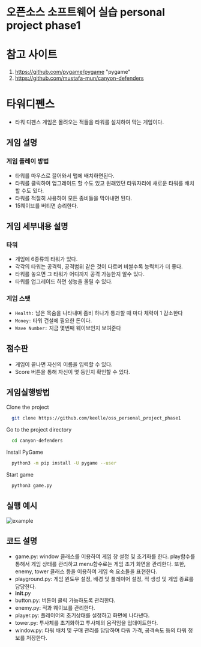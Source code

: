 # 오픈소스 소프트웨어 실습 personal project phase1

# 참고 사이트
1) https://github.com/pygame/pygame "pygame"
2) https://github.com/mustafa-mun/canyon-defenders

# 타워디펜스
- 타워 디펜스 게임은 몰려오는 적들을 타워를 설치하여 막는 게임이다.
## 게임 설명
### 게임 플레이 방법
- 타워를 마우스로 끌어와서 맵에 배치하면된다.
- 타워를 클릭하여 업그레이드 할 수도 있고 원래있던 타워자리에 새로운 타워를 배치할 수도 있다.
- 타워를 적절히 사용하여 모든 좀비들을 막아내면 된다.
- 15웨이브를 버티면 승리한다.

## 게임 세부내용 설명
### 타워
- 게임에 6종류의 타워가 있다.
- 각각의 타워는 공격력, 공격범위 같은 것이 다르며 비쌀수록 능력치가 더 좋다.
- 타워를 놓으면 그 타워가 어디까지 공격 가능한지 알수 있다.
- 타워를 업그레이드 하면 성능을 올릴 수 있다.

### 게임 스탯

- `Health:` 남은 목숨을 나타내며 좀비 하나가 통과할 때 마다 체력이 1 감소한다
- `Money:` 타워 건설에 필요한 돈이다.
- `Wave Number:` 지금 몇번째 웨이브인지 보여준다

## 점수판
- 게임이 끝나면 자신의 이름을 입력할 수 있다.
- Score 버튼을 통해 자신이 몇 등인지 확인할 수 있다.

## 게임실행방법

Clone the project

```bash
  git clone https://github.com/keelle/oss_personal_project_phase1
```

Go to the project directory

```bash
  cd canyon-defenders
```

Install PyGame

```bash
  python3 -m pip install -U pygame --user
```

Start game

```bash
  python3 game.py
```
## 실행 예시
![example](https://github.com/keelle/oss_personal_project_phase1/assets/82808745/211e9105-702b-4ce2-9408-c6e4d7f5d264)

## 코드 설명
- game.py: window 클래스를 이용하여 게임 창 설정 및 초기화를 한다. play함수를 통해서 게임 상태를 관리하고 menu함수로는 게임 초기 화면을 관리한다. 또한, enemy, tower 클래스 등을 이용하여 게임 속 요소들을 표현한다.
- playground.py: 게임 윈도우 설정, 배경 및 플레이어 설정, 적 생성 및 게임 종료를 담당한다.
- __init__.py
- button.py: 버튼이 클릭 가능하도록 관리한다.
- enemy.py: 적과 웨이브를 관리한다.
- player.py: 플레이어의 초기상태를 설정하고 화면에 나타낸다.
- tower.py: 투사체를 초기화하고 투사체의 움직임을 업데이트한다.
- window.py: 타워 배치 및 구매 관리를 담당하며 타워 가격, 공격속도 등의 타워 정보를 저장한다.
